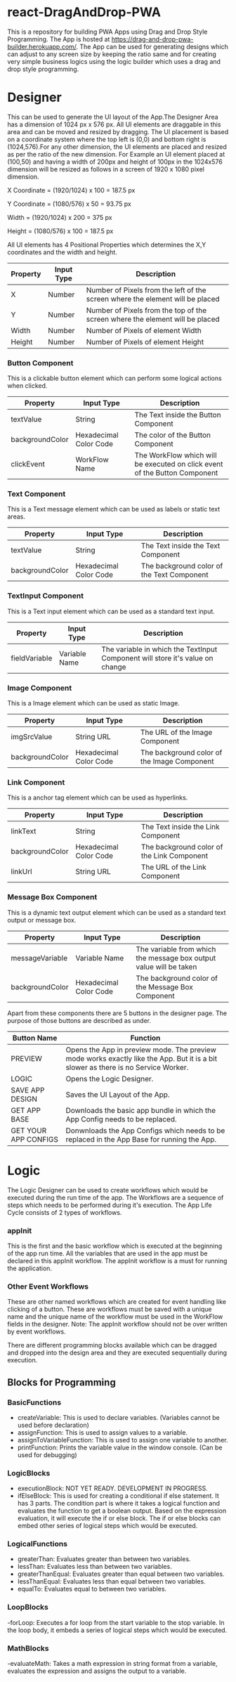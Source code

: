 # react-DragAndDrop-PWA
This is a repository for building PWA Apps using Drag and Drop Style Programming. The App is hosted at https://drag-and-drop-pwa-builder.herokuapp.com/. The App can be used for generating designs which can adjust to any screen size by keeping the ratio same and for creating very simple business logics using the logic builder which uses a drag and drop style programming.

# Designer
This can be used to generate the UI layout of the App.The Designer Area has a dimension of 1024 px x 576 px. All UI elements are draggable in this area and can be moved and resized by dragging. The UI placement is based on a coordinate system where the top left is (0,0) and bottom right is (1024,576).For any other dimension, the UI elements are placed and resized as per the ratio of the new dimension. For Example an UI element placed at (100,50) and having a width of 200px and height of 100px in the 1024x576 dimension will be resized as follows in a screen of 1920 x 1080 pixel dimension.

X Coordinate = (1920/1024) x 100 =  187.5 px

Y Coordinate = (1080/576) x 50 = 93.75 px

Width = (1920/1024) x 200 = 375 px

Height = (1080/576) x 100 = 187.5 px

All UI elements has 4 Positional Properties which determines the X,Y coordinates and the width and height.

Property | Input Type | Description
-------- | ---------- | -------
X | Number | Number of Pixels from the left of the screen where the element will be placed
Y | Number | Number of Pixels from the top of the screen where the element will be placed
Width | Number | Number of Pixels of element Width
Height | Number | Number of Pixels of element Height

### Button Component
This is a clickable button element which can perform some logical actions when clicked.

Property | Input Type | Description
-------- | ---------- | -------
textValue | String |The Text inside the Button Component
backgroundColor | Hexadecimal Color Code | The color of the Button Component
clickEvent | WorkFlow Name | The WorkFlow which will be executed on click event of the Button Component

### Text Component
This is a Text message element which can be used as labels or static text areas.

Property | Input Type | Description
-------- | ---------- | -------
textValue | String |The Text inside the Text Component 
backgroundColor | Hexadecimal Color Code | The background color of the Text Component

### TextInput Component
This is a Text input element which can be used as a standard text input.

Property | Input Type | Description
-------- | ---------- | -------
fieldVariable | Variable Name |The variable in which the TextInput Component will store it's value on change

### Image Component
This is a Image element which can be used as static Image.

Property | Input Type | Description
-------- | ---------- | -------
imgSrcValue | String URL |The URL of the Image Component  
backgroundColor | Hexadecimal Color Code | The background color of the Image Component

### Link Component
This is a anchor tag element which can be used as hyperlinks.

Property | Input Type | Description
-------- | ---------- | -------
linkText | String |The Text inside the Link Component 
backgroundColor | Hexadecimal Color Code | The background color of the Link Component
linkUrl | String URL | The URL of the Link Component

### Message Box Component
This is a dynamic text output element which can be used as a standard text output or message box.

Property | Input Type | Description
-------- | ---------- | -------
messageVariable | Variable Name | The variable from which the message box output value will be taken
backgroundColor | Hexadecimal Color Code | The background color of the Message Box Component

Apart from these components there are 5 buttons in the designer page. The purpose of those buttons are described as under.

Button Name| Function
-------- | -------
PREVIEW | Opens the App in preview mode. The preview mode works exactly like the App. But it is a bit slower as there is no Service Worker.
LOGIC | Opens the Logic Designer.
SAVE APP DESIGN | Saves the UI Layout of the App.
GET APP BASE | Downloads the basic app bundle in which the App Config needs to be replaced.
GET YOUR APP CONFIGS | Donwnloads the App Configs which needs to be replaced in the App Base for running the App.

# Logic
The Logic Designer can be used to create workflows which would be executed during the run time of the app. The Workflows are a sequence of steps which needs to be performed during it's execution. The App Life Cycle consists of 2 types of workflows.

### appInit
This is the first and the basic workflow which is executed at the beginning of the app run time. All the variables that are used in the app must be declared in this appInit workflow. The appInit workflow is a must for running the application.

### Other Event Workflows
These are other named workflows which are created for event handling like clicking of a button. These are workflows must be saved with a unique name and the unique name of the workflow must be used in the WorkFlow fields in the designer. Note: The appInit workflow should not be over written by event workflows.

There are different programming blocks available which can be dragged and dropped into the design area and they are executed sequentially during execution.
## Blocks for Programming

### BasicFunctions
- createVariable: This is used to declare variables. (Variables cannot be used before declaration)
- assignFunction: This is used to assign values to a variable.
- assignToVariableFunction: This is used to assign one variable to another.
- printFunction: Prints the variable value in the window console. (Can be used for debugging)

### LogicBlocks
- executionBlock: NOT YET READY. DEVELOPMENT IN PROGRESS. 
- ifElseBlock: This is used for creating a conditional if else statement. It has 3 parts. The condition part is where it takes a logical function and evaluates the function to get a boolean output. Based on the expression evaluation, it will execute the if or else block. The if or else blocks can embed other series of logical steps which would be executed.

### LogicalFunctions
- greaterThan: Evaluates greater than between two variables.
- lessThan: Evaluates less than between two variables.
- greaterThanEqual: Evaluates greater than equal between two variables.
- lessThanEqual: Evaluates less than equal between two variables.
- equalTo: Evaluates equal to between two variables.

### LoopBlocks
-forLoop: Executes a for loop from the start variable to the stop variable. In the loop body, it embeds a series of logical steps which would be executed.

### MathBlocks
-evaluateMath: Takes a math expression in string format from a variable, evaluates the expression and assigns the output to a variable.




